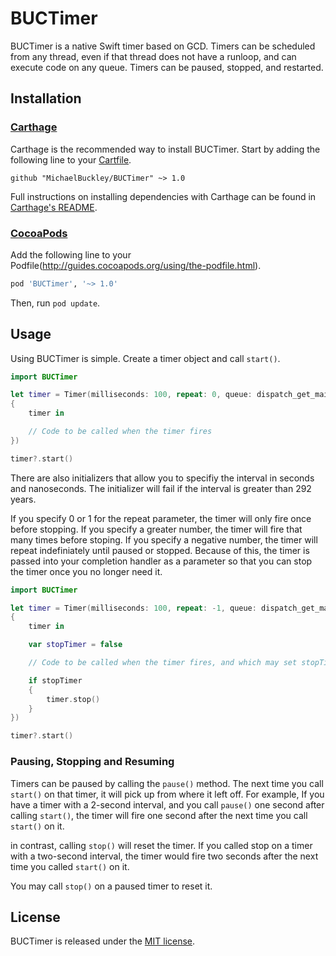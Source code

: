 # BUCTimer

BUCTimer is a native Swift timer based on GCD. Timers can be scheduled from any thread, even if that thread does not have a runloop, and can execute code on any queue. Timers can be paused, stopped, and restarted.

## Installation

### [Carthage](https://github.com/Carthage/Carthage) ###


Carthage is the recommended way to install BUCTimer. Start by adding the following line to your [Cartfile](https://github.com/Carthage/Carthage/blob/master/Documentation/Artifacts.md#cartfile).
```
github "MichaelBuckley/BUCTimer" ~> 1.0
```

Full instructions on installing dependencies with Carthage can be found in [Carthage's README](https://github.com/Carthage/Carthage#adding-frameworks-to-an-application).

### [CocoaPods](http://cocoapods.org) ###

Add the following line to your Podfile(http://guides.cocoapods.org/using/the-podfile.html).

```ruby
pod 'BUCTimer', '~> 1.0'
```
Then, run `pod update`.

## Usage

Using BUCTimer is simple. Create a timer object and call `start()`.

```Swift
import BUCTimer

let timer = Timer(milliseconds: 100, repeat: 0, queue: dispatch_get_main_queue(),
{
    timer in

    // Code to be called when the timer fires
})

timer?.start()
```

There are also initializers that allow you to specifiy the interval in seconds and nanoseconds. The initializer will fail if the interval is greater than 292 years.

If you specify 0 or 1 for the repeat parameter, the timer will only fire once before stopping. If you specify a greater number, the timer will fire that many times before stoping. If you specify a negative number, the timer will repeat indefiniately until paused or stopped. Because of this, the timer is passed into your completion handler as a parameter so that you can stop the timer once you no longer need it.

```Swift
import BUCTimer

let timer = Timer(milliseconds: 100, repeat: -1, queue: dispatch_get_main_queue(),
{
    timer in

    var stopTimer = false

    // Code to be called when the timer fires, and which may set stopTimer to true

    if stopTimer
    {
        timer.stop()
    }
})

timer?.start()
```

### Pausing, Stopping and Resuming ###

Timers can be paused by calling the `pause()` method. The next time you call `start()` on that timer, it will pick up from where it left off. For example, If you have a timer with a 2-second interval, and you call `pause()` one second after calling `start()`, the timer will fire one second after the next time you call `start()` on it.

in contrast, calling `stop()` will reset the timer. If you called stop on a timer with a two-second interval, the timer would fire two seconds after the next time you called `start()` on it.

You may call `stop()` on a paused timer to reset it.

## License

BUCTimer is released under the [MIT license](http://opensource.org/licenses/MIT).
